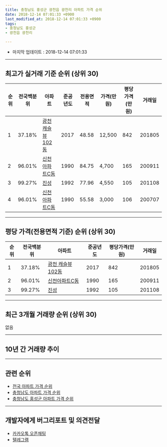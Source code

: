 ```yaml
---
title: 충청남도 홍성군 광천읍 광천리 아파트 가격 순위
date: 2018-12-14 07:01:33 +0900
last_modified_at: 2018-12-14 07:01:33 +0900
tags:
- 충청남도 홍성군
- 광천읍 광천리

---
```


* 마지막 업데이트 : 2018-12-14 07:01:33

---

## 최고가 실거래 기준 순위 (상위 30)


|순위|전국백분위|아파트|준공년도|전용면적|가격(만원)|평당가격(만원)|거래일|
|---|---|---|---|---|---|---|---|
|1|37.18%|[광천 캐슬뷰 102동](https://search.naver.com/search.naver?query=%EC%B6%A9%EC%B2%AD%EB%82%A8%EB%8F%84+%ED%99%8D%EC%84%B1%EA%B5%B0+%EA%B4%91%EC%B2%9C%EC%9D%8D+%EA%B4%91%EC%B2%9C%EB%A6%AC+%EA%B4%91%EC%B2%9C+%EC%BA%90%EC%8A%AC%EB%B7%B0+102%EB%8F%99)|2017|48.58|12,500|842|201805|
|2|96.01%|[신천아파트C동](https://search.naver.com/search.naver?query=%EC%B6%A9%EC%B2%AD%EB%82%A8%EB%8F%84+%ED%99%8D%EC%84%B1%EA%B5%B0+%EA%B4%91%EC%B2%9C%EC%9D%8D+%EA%B4%91%EC%B2%9C%EB%A6%AC+%EC%8B%A0%EC%B2%9C%EC%95%84%ED%8C%8C%ED%8A%B8C%EB%8F%99)|1990|84.75|4,700|165|200911|
|3|99.27%|[진성](https://search.naver.com/search.naver?query=%EC%B6%A9%EC%B2%AD%EB%82%A8%EB%8F%84+%ED%99%8D%EC%84%B1%EA%B5%B0+%EA%B4%91%EC%B2%9C%EC%9D%8D+%EA%B4%91%EC%B2%9C%EB%A6%AC+%EC%A7%84%EC%84%B1)|1992|77.96|4,550|105|201108|
|4|96.01%|[신천아파트C동](https://search.naver.com/search.naver?query=%EC%B6%A9%EC%B2%AD%EB%82%A8%EB%8F%84+%ED%99%8D%EC%84%B1%EA%B5%B0+%EA%B4%91%EC%B2%9C%EC%9D%8D+%EA%B4%91%EC%B2%9C%EB%A6%AC+%EC%8B%A0%EC%B2%9C%EC%95%84%ED%8C%8C%ED%8A%B8C%EB%8F%99)|1990|55.58|3,000|106|200707|


---

## 평당 가격(전용면적 기준) 순위 (상위 30)


|순위|전국백분위|아파트|준공년도|평당가격(만원)|거래일|
|---|---|---|---|---|---|
|1|37.18%|[광천 캐슬뷰 102동](https://search.naver.com/search.naver?query=%EC%B6%A9%EC%B2%AD%EB%82%A8%EB%8F%84+%ED%99%8D%EC%84%B1%EA%B5%B0+%EA%B4%91%EC%B2%9C%EC%9D%8D+%EA%B4%91%EC%B2%9C%EB%A6%AC+%EA%B4%91%EC%B2%9C+%EC%BA%90%EC%8A%AC%EB%B7%B0+102%EB%8F%99)|2017|842|201805|
|2|96.01%|[신천아파트C동](https://search.naver.com/search.naver?query=%EC%B6%A9%EC%B2%AD%EB%82%A8%EB%8F%84+%ED%99%8D%EC%84%B1%EA%B5%B0+%EA%B4%91%EC%B2%9C%EC%9D%8D+%EA%B4%91%EC%B2%9C%EB%A6%AC+%EC%8B%A0%EC%B2%9C%EC%95%84%ED%8C%8C%ED%8A%B8C%EB%8F%99)|1990|165|200911|
|3|99.27%|[진성](https://search.naver.com/search.naver?query=%EC%B6%A9%EC%B2%AD%EB%82%A8%EB%8F%84+%ED%99%8D%EC%84%B1%EA%B5%B0+%EA%B4%91%EC%B2%9C%EC%9D%8D+%EA%B4%91%EC%B2%9C%EB%A6%AC+%EC%A7%84%EC%84%B1)|1992|105|201108|


---

## 최근 3개월 거래량 순위 (상위 30)

없음

---

## 10년 간 거래량 추이


<div style="width:100%;">
    <canvas id="deal_progress" height="250"></canvas>
</div>

<script>
new Chart(document.getElementById("deal_progress"), {
    type: 'line',
    data: {
        labels: ['200812','200901','200902','200903','200904','200905','200906','200907','200908','200909','200910','200911','200912','201001','201002','201003','201004','201005','201006','201007','201008','201009','201010','201011','201012','201101','201102','201103','201104','201105','201106','201107','201108','201109','201110','201111','201112','201201','201202','201203','201204','201205','201206','201207','201208','201209','201210','201211','201212','201301','201302','201303','201304','201305','201306','201307','201308','201309','201310','201311','201312','201401','201402','201403','201404','201405','201406','201407','201408','201409','201410','201411','201412','201501','201502','201503','201504','201505','201506','201507','201508','201509','201510','201511','201512','201601','201602','201603','201604','201605','201606','201607','201608','201609','201610','201611','201612','201701','201702','201703','201704','201705','201706','201707','201708','201709','201710','201711','201712','201801','201802','201803','201804','201805','201806','201807','201808','201809','201810','201811','201812'],
        datasets: [{
            label: '실거래 수',
            pointRadius: 1,
            data: [0, 0, 0, 0, 0, 0, 0, 0, 0, 0, 0, 1, 0, 0, 0, 0, 0, 0, 0, 0, 0, 0, 0, 0, 0, 0, 0, 0, 0, 0, 1, 0, 1, 0, 0, 0, 0, 0, 0, 0, 0, 0, 0, 0, 0, 0, 0, 0, 0, 0, 0, 0, 0, 0, 1, 0, 0, 0, 0, 0, 0, 0, 0, 0, 0, 0, 0, 0, 0, 0, 0, 0, 0, 0, 0, 0, 0, 0, 0, 0, 0, 0, 0, 0, 0, 0, 0, 0, 0, 0, 0, 0, 0, 0, 1, 0, 0, 0, 0, 0, 0, 0, 0, 0, 0, 0, 0, 0, 0, 1, 0, 0, 1, 2, 0, 0, 0, 0, 0, 0, 0],
            borderColor: "rgba(255, 201, 14, 1)",
            backgroundColor: "rgba(255, 201, 14, 0.5)",
            fill: true,
        }]
    },
    options: {
        responsive: true,
        title: {
            display: true,
            text: '10년간 거래량 추이'
        },
        tooltips: {
            mode: 'index',
            intersect: false,
        },
        hover: {
            mode: 'nearest',
            intersect: true
        },
        scales: {
            xAxes: [{
                display: true,
                scaleLabel: {
                    display: true,
                    labelString: '년/월'
                }
            }],
            yAxes: [{
                display: true,
                ticks: {
                    suggestedMin: 0,
                },
                scaleLabel: {
                    display: true,
                    labelString: '실거래 수'
                }
            }]
        }
    }
});

</script>


---

## 관련 순위

- [전국 아파트 가격 순위](https://inasie.github.io/apt-ranking/전국)
- [충청남도 아파트 가격 순위](https://inasie.github.io/apt-ranking/충청남도)
- [충청남도 홍성군 아파트 가격 순위](https://inasie.github.io/apt-ranking/충청남도-홍성군)


---

## 개발자에게 버그리포트 및 의견전달

- [카카오톡 오픈채팅](https://open.kakao.com/o/gLJUAP4)
- [텔레그램](https://t.me/inasie)

